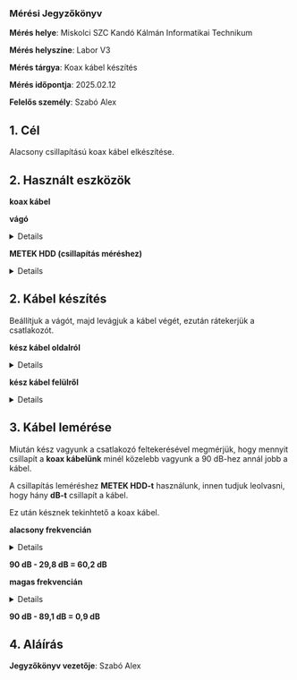 ### Mérési Jegyzőkönyv

**Mérés helye**: Miskolci SZC Kandó Kálmán Informatikai Technikum 

**Mérés helyszíne**: Labor V3

**Mérés tárgya**: Koax kábel készítés

**Mérés időpontja**: 2025.02.12

**Felelős személy**: Szabó Alex

## 1. Cél

Alacsony csillapítású koax kábel elkészítése.

## 2. Használt eszközök

**koax kábel** 

**vágó** 
  <br> 
  <details> 
  <img src="https://github.com/SzAlex04/jegyzokonyv/blob/main/egyeb/vago.jpg"/> 
  </details> 

**METEK HDD (csillapítás méréshez)** 
  <br> 
  <details> 
  <img src="https://github.com/SzAlex04/jegyzokonyv/blob/main/egyeb/METEKHD.png"/> 
  </details>

 ## 2. Kábel készítés

  Beállítjuk a vágót, majd levágjuk a kábel végét, ezután rátekerjük a csatlakozót.

  **kész kábel oldalról**
   <br> 
   <details> 
   <img src="https://github.com/SzAlex04/jegyzokonyv/blob/main/egyeb/koaxveg.jpg"/> 
   </details> 

  **kész kábel felülről**
   <br> 
   <details> 
   <img src="https://github.com/SzAlex04/jegyzokonyv/blob/main/egyeb/koaxveg2.jpg"/> 
   </details> 
  
 ## 3. Kábel lemérése

   Miután kész vagyunk a csatlakozó feltekerésével megmérjük, hogy mennyit csillapít a **koax kábelünk** minél közelebb vagyunk a 90 dB-hez annál jobb a kábel.

   A csillapítás leméréshez **METEK HDD-t** használunk, innen tudjuk leolvasni, hogy hány **dB-t** csillapít a kábel.

   Ez után késznek tekinhtető a koax kábel.
   
 **alacsony frekvencián**
  <br> 
  <details> 
  <img src="https://github.com/SzAlex04/jegyzokonyv/blob/main/egyeb/alacsonyfrekicsillapitas.jpg"/> 
  </details> 

 **90 dB - 29,8 dB = 60,2 dB**

 **magas frekvencián**
  <br> 
  <details> 
  <img src="https://github.com/SzAlex04/jegyzokonyv/blob/main/egyeb/magasfrekicsillapitas.jpg"/> 
  </details> 

 **90 dB - 89,1 dB = 0,9 dB**

  ## 4. Aláírás
  
 **Jegyzőkönyv vezetője**: Szabó Alex

